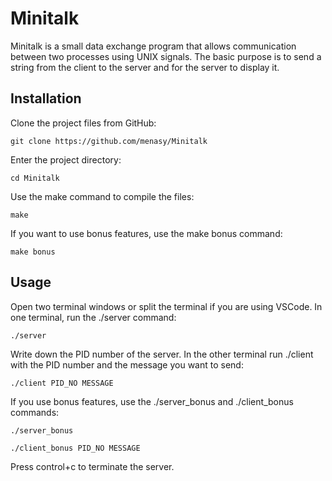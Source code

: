 # Minitalk

Minitalk is a small data exchange program that allows communication between two processes using UNIX signals. The basic purpose is to send a string from the client to the server and for the server to display it.

## Installation

Clone the project files from GitHub:

    git clone https://github.com/menasy/Minitalk

Enter the project directory:

    cd Minitalk

Use the make command to compile the files:

    make

If you want to use bonus features, use the make bonus command:

    make bonus

## Usage

Open two terminal windows or split the terminal if you are using VSCode. In one terminal, run the ./server command:

    ./server

Write down the PID number of the server. In the other terminal run ./client with the PID number and the message you want to send:

    ./client PID_NO MESSAGE

If you use bonus features, use the ./server_bonus and ./client_bonus commands:

    ./server_bonus

    ./client_bonus PID_NO MESSAGE

Press control+c to terminate the server.
